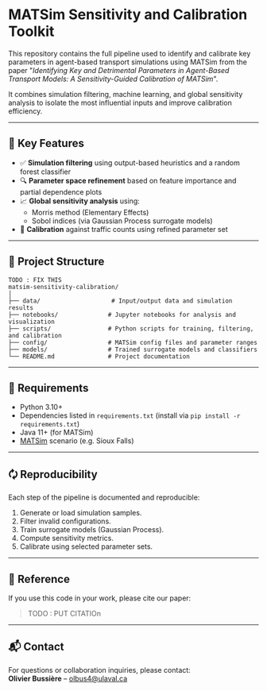 # MATSim Sensitivity and Calibration Toolkit

This repository contains the full pipeline used to identify and calibrate key parameters in agent-based transport simulations using MATSim from the paper "*Identifying Key and Detrimental Parameters in Agent-Based Transport Models: A Sensitivity-Guided Calibration of MATSim*".

It combines simulation filtering, machine learning, and global sensitivity analysis to isolate the most influential inputs and improve calibration efficiency.

---

## 🚀 Key Features

- ✅ **Simulation filtering** using output-based heuristics and a random forest classifier  
- 🔍 **Parameter space refinement** based on feature importance and partial dependence plots  
- 📈 **Global sensitivity analysis** using:
  - Morris method (Elementary Effects)
  - Sobol indices (via Gaussian Process surrogate models)  
- 🎯 **Calibration** against traffic counts using refined parameter set

---

## 🧰 Project Structure

```
TODO : FIX THIS 
matsim-sensitivity-calibration/
│
├── data/                    # Input/output data and simulation results
├── notebooks/              # Jupyter notebooks for analysis and visualization
├── scripts/                # Python scripts for training, filtering, and calibration
├── config/                 # MATSim config files and parameter ranges
├── models/                 # Trained surrogate models and classifiers
└── README.md               # Project documentation
```

---

## 🧪 Requirements

- Python 3.10+
- Dependencies listed in `requirements.txt` (install via `pip install -r requirements.txt`)
- Java 11+ (for MATSim)
- [MATSim](https://www.matsim.org/) scenario (e.g. Sioux Falls)

---

## 🗘️ Reproducibility

Each step of the pipeline is documented and reproducible:
1. Generate or load simulation samples.
2. Filter invalid configurations.
3. Train surrogate models (Gaussian Process).
4. Compute sensitivity metrics.
5. Calibrate using selected parameter sets.

---

## 📄 Reference

If you use this code in your work, please cite our paper:

> TODO : PUT CITATIOn
---

## 📬 Contact

For questions or collaboration inquiries, please contact:  
**Olivier Bussière** – [olbus4@ulaval.ca](mailto:olbus4@ulaval.ca)
